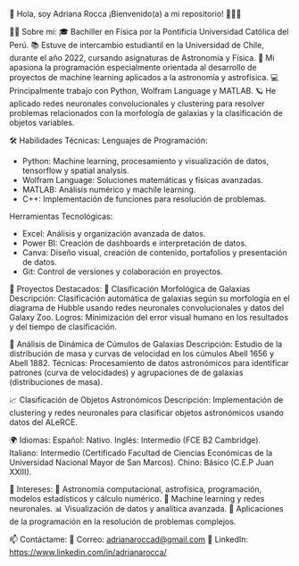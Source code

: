 💫 Hola, soy Adriana Rocca
¡Bienvenido(a) a mi repositorio! 👩‍💻✨

🧑‍🚀 Sobre mí:
🎓 Bachiller en Física por la Pontificia Universidad Católica del Perú.
📚 Estuve de intercambio estudiantil en la Universidad de Chile, durante el año 2022, cursando asignaturas de Astronomía y Física.
🌌 Mi apasiona la programación especialmente orientada al desarrollo de proyectos de machine learning aplicados a la astronomía y astrofísica.
💻 Principalmente trabajo con Python, Wolfram Language y MATLAB.
🪐 He aplicado redes neuronales convolucionales y clustering para resolver problemas relacionados con la morfología de galaxias y la clasificación de objetos variables.

🛠 Habilidades Técnicas:
Lenguajes de Programación:
* Python: Machine learning, procesamiento y visualización de datos, tensorflow y spatial analysis.
* Wolfram Language: Soluciones matemáticas y físicas avanzadas.
* MATLAB: Análisis numérico y machile learning.
* C++: Implementación de funciones para resolución de problemas.

Herramientas Tecnológicas:
* Excel: Análisis y organización avanzada de datos.
* Power BI: Creación de dashboards e interpretación de datos.
* Canva: Diseño visual, creación de contenido, portafolios y presentación de datos.
* Git: Control de versiones y colaboración en proyectos.

🚀 Proyectos Destacados:
🌌 Clasificación Morfológica de Galaxias
Descripción: Clasificación automática de galaxias según su morfología en el diagrama de Hubble usando redes neuronales convolucionales y datos del Galaxy Zoo.
Logros: Minimización del error visual humano en los resultados y del tiempo de clasificación.

🔭 Análisis de Dinámica de Cúmulos de Galaxias
Descripción: Estudio de la distribución de masa y curvas de velocidad en los cúmulos Abell 1656 y Abell 1882.
Técnicas: Procesamiento de datos astronómicos para identificar patrones (curva de velocidades) y agrupaciones de de galaxias (distribuciones de masa).

📈 Clasificación de Objetos Astronómicos
Descripción: Implementación de clustering y redes neuronales para clasificar objetos astronómicos usando datos del ALeRCE.

🌍 Idiomas:
Español: Nativo.
Inglés: Intermedio (FCE B2 Cambridge).
Italiano: Intermedio (Certificado Facultad de Ciencias Económicas de la Universidad Nacional Mayor de San Marcos).
Chino: Básico (C.E.P Juan XXIII).

🌟 Intereses:
🚀 Astronomía computacional, astrofísica, programación, modelos estadísticos y cálculo numérico.
🤖 Machine learning y redes neuronales.
📊 Visualización de datos y analítica avanzada.
💼 Aplicaciones de la programación en la resolución de problemas complejos.

📫 Contáctame: 
💌 Correo: adrianaroccad@gmail.com
🔗 LinkedIn: https://www.linkedin.com/in/adrianarocca/

